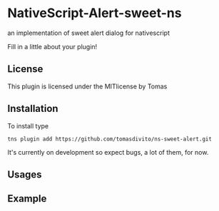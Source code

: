 # NativeScript-Alert-sweet-ns
an implementation of sweet alert dialog for nativescript

Fill in a little about your plugin!

## License
This plugin is licensed under the MITlicense by Tomas

## Installation
To install type

```
tns plugin add https://github.com/tomasdivito/ns-sweet-alert.git
```

It's currently on development so expect bugs, a lot of them, for now.
## Usages

## Example

